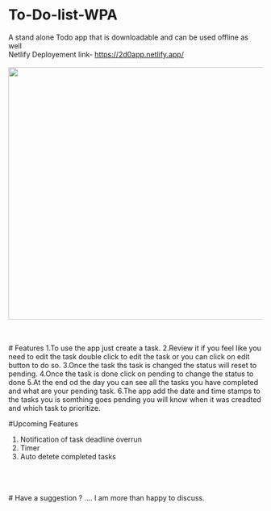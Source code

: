 # To-Do-list-WPA
A stand alone Todo app that is downloadable and can be used offline as well 
<br/>
Netlify Deployement link- https://2d0app.netlify.app/
<br/>
<br/>
<img src="https://i.ibb.co/GMsSnZq/git.jpg" height="500px" width="780px">

<br/>
<br/>
# Features
1.To use the app just create a task.
2.Review it if you feel like you need to edit the task double click to edit the task or you can click on edit button to do so.
3.Once the task ths task is changed the status will reset to pending.
4.Once the task is done click on pending to change the status to done 
5.At the end od the day you can see all the tasks you have completed and what are your pending task.
6.The app add the date and time stamps to the tasks you is somthing goes pending you will know when it was creadted and which task to prioritize.

#Upcoming Features

1. Notification of task deadline overrun
2. Timer
3. Auto detete completed tasks
<br/>
<br/>
<br/>
# Have a suggestion ? .... I am more than happy to discuss.
